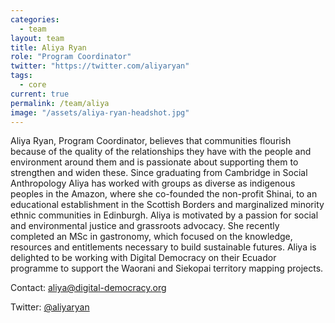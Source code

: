 ```yaml
---
categories:
  - team
layout: team
title: Aliya Ryan
role: "Program Coordinator"
twitter: "https://twitter.com/aliyaryan"
tags:
  - core
current: true
permalink: /team/aliya
image: "/assets/aliya-ryan-headshot.jpg"
---
```

Aliya Ryan, Program Coordinator, believes that communities flourish because of the quality of the relationships they have with the people and environment around them and is passionate about supporting them to strengthen and widen these. Since graduating from Cambridge in Social Anthropology Aliya has worked with groups as diverse as indigenous peoples in the Amazon, where she co-founded the non-profit Shinai, to an educational establishment in the Scottish Borders and marginalized minority ethnic communities in Edinburgh. Aliya is motivated by a passion for social and environmental justice and grassroots advocacy. She recently completed an MSc in gastronomy, which focused on the knowledge, resources and entitlements necessary to build sustainable futures. Aliya is delighted to be working with Digital Democracy on their Ecuador programme to support the Waorani and Siekopai territory mapping projects.

Contact: [aliya@digital-democracy.org](mailto:aliya@digital-democracy.org)

Twitter: [@aliyaryan](https://twitter.com/aliyaryan)
